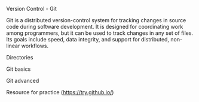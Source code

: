 Version Control - Git


Git is a distributed version-control system for tracking changes in source code during software development. It is designed for coordinating work among programmers, but it can be used to track changes in any set of files. Its goals include speed, data integrity, and support for distributed, non- linear workflows.

Directories

Git basics

Git advanced


Resource for practice (https://try.github.io/)
